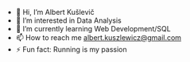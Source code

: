 - 👋 Hi, I’m Albert Kušlevič
- 👀 I’m interested in Data Analysis
- 🌱 I’m currently learning Web Development/SQL
- 📫 How to reach me albert.kuszlewicz@gmail.com
- ⚡ Fun fact: Running is my passion

<!---
albertkus/albertkus is a ✨ special ✨ repository because its `README.md` (this file) appears on your GitHub profile.
You can click the Preview link to take a look at your changes.
--->
